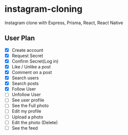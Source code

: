 # instagram-cloning

Instagram clone with Express, Prisma, React, React Native

## User Plan

- [x] Create account
- [x] Request Secret
- [x] Confirm Secret(Log in)
- [x] Like / Unlike a post
- [x] Comment on a post
- [x] Search users
- [x] Search posts
- [x] Follow User
- [ ] Unfollow User
- [ ] See user profile
- [ ] See the Full photo
- [ ] Edit my profile
- [ ] Upload a photo
- [ ] Edit the photo (Delete)
- [ ] See the feed
